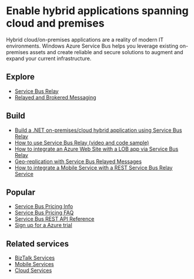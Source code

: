 <properties 
	pageTitle="Enable Hybrid Applications Spanning Cloud and Premises | Windows Azure" 
	description="Learn how to build hybrid applications that span across the cloud and on premises." 
	services="service-bus" 
	documentationCenter=".net" 
	authors="sethmanheim" 
	manager="timlt" 
	editor=""/>

<tags 
	ms.service="service-bus" 
	ms.date="10/06/2015" 
	wacn.date=""/>

# Enable hybrid applications spanning cloud and premises

Hybrid cloud/on-premises applications are a reality of modern IT environments. Windows Azure Service Bus helps you leverage existing on-premises assets and create reliable and secure solutions to augment and expand your current infrastructure.

## Explore

- [Service Bus Relay](/documentation/articles/service-bus-dotnet-how-to-use-relay)
- [Relayed and Brokered Messaging](/documentation/articles/service-bus-messaging-overview)

## Build

- [Build a .NET on-premises/cloud hybrid application using Service Bus Relay](/documentation/articles/service-bus-dotnet-hybrid-app-using-service-bus-relay)
- [How to use Service Bus Relay (video and code sample)](http://appfabricdemos.codeplex.com/releases/view/67597)
- [How to integrate an Azure Web Site with a LOB app via Service Bus Relay](https://code.msdn.microsoft.com/How-to-integrate-a-Windows-f1fedff8) 
- [Geo-replication with Service Bus Relayed Messages](http://code.msdn.microsoft.com/Geo-replication-with-16dbfecd)
- [How to integrate a Mobile Service with a REST Service Bus Relay Service](http://blogs.msdn.com/b/paolos/archive/2013/07/09/how-to-integrate-a-mobile-service-with-a-rest-service-bus-relay-service.aspx)
 
## Popular

- [Service Bus Pricing Info](/home/features/service-bus/#price)
- [Service Bus Pricing FAQ](/documentation/articles/service-bus-pricing-faq)
- [Service Bus REST API Reference](http://msdn.microsoft.com/zh-cn/library/azure/hh780717.aspx)
- [Sign up for a Azure trial](/pricing/1rmb-trial/)
 
## Related services
- [BizTalk Services](/hoeme/features/biztalk-services/)
- [Mobile Services](/home/features/mobile-services/)
- [Cloud Services](/home/features/cloud-services/) 
